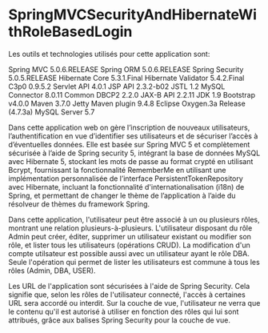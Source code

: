 # SpringMVCSecurityAndHibernateWithRoleBasedLogin

Les outils et technologies utilisés pour cette application sont:

Spring MVC 5.0.6.RELEASE
Spring ORM 5.0.6.RELEASE
Spring Security 5.0.5.RELEASE
Hibernate Core 5.3.1.Final
Hibernate Validator 5.4.2.Final
C3p0 0.9.5.2
Servlet API 4.0.1
JSP API 2.3.2-b02
JSTL 1.2
MySQL Connector 8.0.11
Common DBCP2 2.2.0
JAX-B API 2.2.11
JDK 1.9
Bootstrap v4.0.0 
Maven 3.7.0
Jetty Maven plugin 9.4.8
Eclipse Oxygen.3a Release (4.7.3a)
MySQL Server 5.7



Dans cette application web on gère l’inscription de nouveaux utilisateurs, l’authentification en vue d’identifier ses utilisateurs et de sécuriser l’accès à d’éventuelles données. Elle est basée sur Spring MVC 5 et complètement sécurisée à l’aide de Spring security 5, intégrant la base de données MySQL avec Hibernate 5, stockant les mots de passe au format crypté en utilisant Bcrypt, fournissant la fonctionnalité RememberMe en utilisant une implémentation personnalisée de l’interface PersistentTokenRepository avec Hibernate, incluant la fonctionnalité d'internationalisation (i18n) de Spring, et permettant de changer le thème de l’application à l’aide du résolveur de thèmes du framework Spring.

Dans cette application, l'utilisateur peut être associé à un ou plusieurs rôles, montrant une relation plusieurs-à-plusieurs. L'utilisateur disposant du rôle Admin peut créer, éditer, supprimer un utilisateur existant ou modifier son rôle, et lister tous les utilisateurs (opérations CRUD). La modification d'un compte utilsateur est possible aussi avec un utilisateur ayant le rôle DBA. Seule l'opération qui permet de lister les utilisateurs est commune à tous les rôles (Admin, DBA, USER).

Les URL de l'application sont sécurisées à l'aide de Spring Security. Cela signifie que, selon les rôles de l'utilisateur connecté, l'accès à certaines URL sera accordé ou interdit. Sur la couche de vue, l'utilisateur ne verra que le contenu qu'il est autorisé à utiliser en fonction des rôles qui lui sont attribués, grâce aux balises Spring Security pour la couche de vue.
